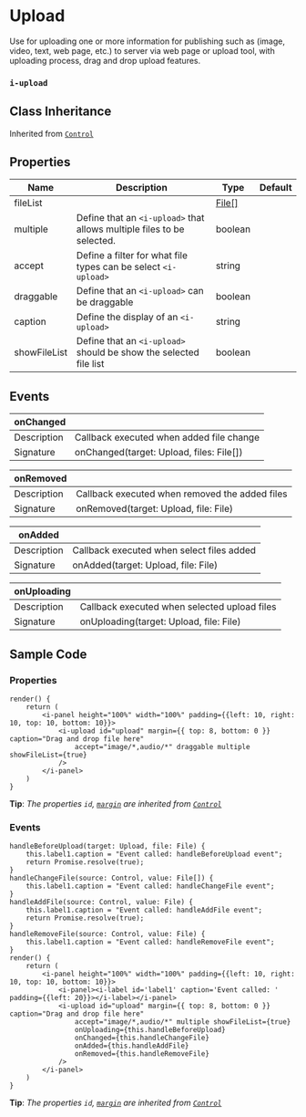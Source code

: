 # Upload

Use for uploading one or more information for publishing such as (image, video, text, web page, etc.) to server via web page or upload tool, with uploading process, drag and drop upload features.

### `i-upload`

## Class Inheritance
Inherited from [`Control`](components/Control/README.md)

## Properties

| Name            | Description                                                            | Type       | Default |
| --------------- | -------------------------------------------------                      | ---------- | ------- |
| fileList        |                                                                        | [File&#91;&#93;](components/customdatatype/README.md#file) | |
| multiple        | Define that an `<i-upload>` that allows multiple files to be selected. | boolean    |         |
| accept          | Define a filter for what file types can be select `<i-upload>`         | string     |         |
| draggable       | Define that an `<i-upload>` can be draggable                           | boolean    |         |
| caption         | Define the display of an `<i-upload>`                                  | string     |         |
| showFileList    | Define that an `<i-upload>` should be show the selected file list      | boolean    |         |

## Events

| **onChanged**  |                                                |
| -------------- | ---------------------------------------------- |
| Description    | Callback executed when added file change       |
| Signature      | onChanged(target: Upload, files: File[])       |

| **onRemoved**  |                                                |
| -------------- | ---------------------------------------------- |
| Description    | Callback executed when removed the added files |
| Signature      | onRemoved(target: Upload, file: File)          |

| **onAdded**    |                                                |
| -------------- | ---------------------------------------------- |
| Description    | Callback executed when select files added      |
| Signature      | onAdded(target: Upload, file: File)            |

| **onUploading**|                                                |
| -------------- | ---------------------------------------------- |
| Description    | Callback executed when selected upload files   |
| Signature      | onUploading(target: Upload, file: File)        |

## Sample Code

### Properties
```typescript(components/Upload/samples/i-upload_1.tsx)
render() {
    return (
        <i-panel height="100%" width="100%" padding={{left: 10, right: 10, top: 10, bottom: 10}}>
            <i-upload id="upload" margin={{ top: 8, bottom: 0 }} caption="Drag and drop file here" 
                accept="image/*,audio/*" draggable multiple showFileList={true}
            />
        </i-panel>
    )
}
```
**Tip**: _The properties `id`, [`margin`](components/customdatatype/README.md#ispace) are inherited from [`Control`](components/Control/README.md)_

### Events
```typescript(components/Upload/samples/i-upload_2.tsx)
handleBeforeUpload(target: Upload, file: File) {
    this.label1.caption = "Event called: handleBeforeUpload event";
    return Promise.resolve(true);
}
handleChangeFile(source: Control, value: File[]) {
    this.label1.caption = "Event called: handleChangeFile event";
}
handleAddFile(source: Control, value: File) {
    this.label1.caption = "Event called: handleAddFile event";
    return Promise.resolve(true);
}
handleRemoveFile(source: Control, value: File) {
    this.label1.caption = "Event called: handleRemoveFile event";
}
render() {
    return (
        <i-panel height="100%" width="100%" padding={{left: 10, right: 10, top: 10, bottom: 10}}>
            <i-panel><i-label id='label1' caption='Event called: ' padding={{left: 20}}></i-label></i-panel>
            <i-upload id="upload" margin={{ top: 8, bottom: 0 }} caption="Drag and drop file here"
                accept="image/*,audio/*" multiple showFileList={true}
                onUploading={this.handleBeforeUpload}
                onChanged={this.handleChangeFile}
                onAdded={this.handleAddFile}
                onRemoved={this.handleRemoveFile}
            />
        </i-panel>
    )
}
```
**Tip**: _The properties `id`, [`margin`](components/customdatatype/README.md#ispace) are inherited from [`Control`](components/Control/README.md)_